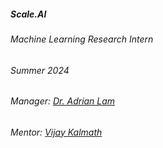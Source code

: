 ---
---
<h5>Scale.AI
<a href="https://scale.com" target="_blank">
    <i class="fa-solid fa-arrow-up-right-from-square small-icon"></i>
</a></h5>
    
<div class="space-between">
    <h6>Machine Learning Research Intern</h6>
    <h6>Summer 2024</h6>
</div>

<h6>Manager: <a href="https://www.linkedin.com/in/ayplam/" target="_blank">Dr. Adrian Lam</a></h6>
<h6>Mentor: <a href="https://www.linkedin.com/in/vijay-kalmath/" target="_blank">Vijay Kalmath</a></h6>
